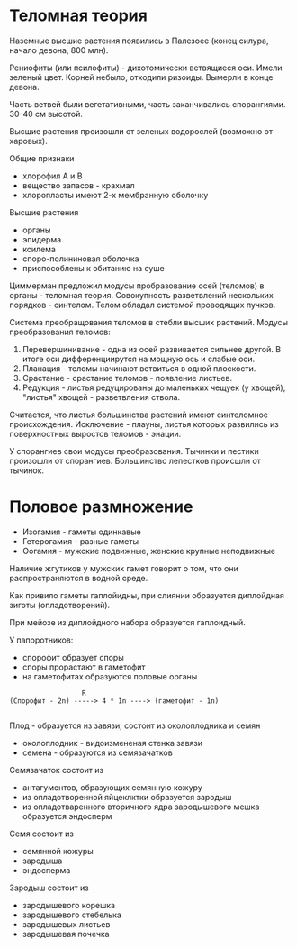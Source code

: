 # Теломная теория

Наземные высшие растения появились в Палезоее (конец силура, начало девона, 800 млн).

Рениофиты (или псилофиты) - дихотомически ветвящиеся оси. Имели зеленый цвет. Корней небыло, отходили ризоиды. Вымерли в конце девона.

Часть ветвей были вегетативными, часть заканчивались спорангиями. 30-40 см высотой.

Высшие растения произошли от зеленых водорослей (возможно от харовых).

Общие признаки
- хлорофил А и B
- вещество запасов - крахмал
- хлоропласты имеют 2-х мембранную оболочку

Высшие растения
- органы
- эпидерма
- ксилема
- споро-полининовая оболочка
- приспособлены к обитанию на суше


Циммерман предложил модусы пробразование осей (теломов) в органы - теломная теория. Совокупность разветвлений нескольких порядков - синтелом. Телом обладал системой проводящих пучков.

Система преобращования теломов в стебли высших растений. Модусы преобразования теломов:

1. Перевершинивание - одна из осей развивается сильнее другой. В итоге оси дифференциирутся на мощную ось и слабые оси.
2. Планация - теломы начинают ветвиться в одной плоскости.
3. Срастание - срастание теломов - появление листьев.
4. Редукция - листья редуцированы до маленьких чещуек (у хвощей), "листья" хвощей - разветвления ствола.

Считается, что листья большинства растений имеют синтеломное происхождения. Исключение - плауны, листья которых развились из поверхностных выростов теломов - энации.

У спорангиев свои модусы преобразования. Тычинки и пестики произошли от спорангиев. Большинство лепестков происшли от тычинок.


# Половое размножение

- Изогамия - гаметы одинкавые
- Гетерогамия - разные гаметы
- Оогамия - мужские подвижные, женские крупные неподвижные

Наличие жгутиков у мужских гамет говорит о том, что они распространяются в водной среде.

Как привило гаметы гаплойидны, при слиянии образуется диплойдная зиготы (опладотворений).

При мейозе из диплойдного набора образуется гаплоидный.

У папоротников:
- спорофит образует споры
- споры прорастают в гаметофит
- на гаметофитах образуются половые органы


```
                  R
(Спорофит - 2n) -----> 4 * 1n ----> (гаметофит - 1n)


```

Плод - образуется из завязи, состоит из околоплодника и семян
- околоплодник - видоизмененая стенка завязи
- семена - образуются из семязачатков

Семязачаток состоит из
- антагументов, образующих семянную кожуру
- из опладотворенной яйцеклктки образуется зародыш
- из опладотваренного вторичного ядра зародышевого мешка образуется эндосперм


Семя состоит из
- семянной кожуры
- зародыша
- эндосперма

Зародыш состоит из
- зародышевого корешка
- зародышевого стебелька
- зародышевых листьев
- зародышевая почечка


